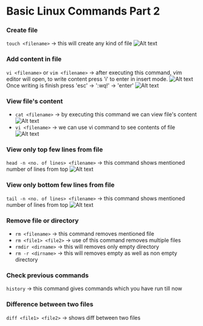 # Basic Linux Commands Part 2
### Create file
```touch <filename>``` -> this will create any kind of file
![Alt text](./images/image.png)
### Add content in file
```vi <filename>``` or ```vim <filename>``` -> after executing this command, vim editor will open, to write content press 'i' to enter in insert mode.
![Alt text](./images/image-1.png)
Once writing is finish press 'esc' -> ':wq!' -> 'enter'
![Alt text](./images/image-2.png)
### View file's content
- ```cat <filename>``` -> by executing this command we can view file's content
![Alt text](./images/image-3.png)
- ```vi <filename>``` -> we can use vi command to see contents of file
![Alt text](./images/image-4.png)
### View only top few lines from file
```head -n <no. of lines> <filename>``` -> this command shows mentioned number of lines from top
![Alt text](./images/image-5.png)
### View only bottom few lines from file
```tail -n <no. of lines> <filename>``` -> this command shows mentioned number of lines from top
![Alt text](./images/image-6.png)
### Remove file or directory
- ```rm <filename>``` -> this command removes mentioned file
- ```rm <file1> <file2>``` -> use of this command removes multiple files
- ```rmdir <dirname>``` -> this will removes only empty directory
- ```rm -r <dirname>``` -> this will removes empty as well as non empty directory
### Check previous commands
```history``` -> this command gives commands which you have run till now
### Difference between two files
```diff <file1> <file2>``` -> shows diff between two files
